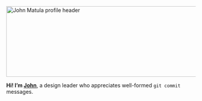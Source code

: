 <div>
  <img src="https://github.com/user-attachments/assets/8a6794f7-a872-41b7-b077-653a4ec90057" style="height: 188px; width: 1200px" alt="John Matula profile header">
</div>

<strong>Hi! I’m <a href="https://johnmatu.la/">John</a></strong>, a design leader who appreciates well-formed `git commit` messages.</mark>
